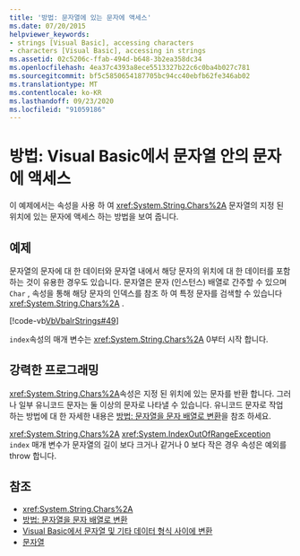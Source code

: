 ```yaml
---
title: '방법: 문자열에 있는 문자에 액세스'
ms.date: 07/20/2015
helpviewer_keywords:
- strings [Visual Basic], accessing characters
- characters [Visual Basic], accessing in strings
ms.assetid: 02c5206c-ffab-494d-b648-3b2ea358dc34
ms.openlocfilehash: 4ea37c4393a8ece5513327b22c6c0ba4b027c781
ms.sourcegitcommit: bf5c5850654187705bc94cc40ebfb62fe346ab02
ms.translationtype: MT
ms.contentlocale: ko-KR
ms.lasthandoff: 09/23/2020
ms.locfileid: "91059186"
---
```

# <a name="how-to-access-characters-in-strings-in-visual-basic"></a>방법: Visual Basic에서 문자열 안의 문자에 액세스

이 예제에서는 속성을 사용 하 여 <xref:System.String.Chars%2A> 문자열의 지정 된 위치에 있는 문자에 액세스 하는 방법을 보여 줍니다.  
  
## <a name="example"></a>예제  

 문자열의 문자에 대 한 데이터와 문자열 내에서 해당 문자의 위치에 대 한 데이터를 포함 하는 것이 유용한 경우도 있습니다. 문자열은 문자 (인스턴스) 배열로 간주할 수 있으며 `Char` , 속성을 통해 해당 문자의 인덱스를 참조 하 여 특정 문자를 검색할 수 있습니다 <xref:System.String.Chars%2A> .  
  
 [!code-vb[VbVbalrStrings#49](~/samples/snippets/visualbasic/VS_Snippets_VBCSharp/VbVbalrStrings/VB/Class2.vb#49)]  
  
 `index`속성의 매개 변수는 <xref:System.String.Chars%2A> 0부터 시작 합니다.  
  
## <a name="robust-programming"></a>강력한 프로그래밍  

 <xref:System.String.Chars%2A>속성은 지정 된 위치에 있는 문자를 반환 합니다. 그러나 일부 유니코드 문자는 둘 이상의 문자로 나타낼 수 있습니다. 유니코드 문자로 작업 하는 방법에 대 한 자세한 내용은 [방법: 문자열을 문자 배열로 변환](how-to-convert-a-string-to-an-array-of-characters.md)을 참조 하세요.  
  
 <xref:System.String.Chars%2A> <xref:System.IndexOutOfRangeException> `index` 매개 변수가 문자열의 길이 보다 크거나 같거나 0 보다 작은 경우 속성은 예외를 throw 합니다.  
  
## <a name="see-also"></a>참조

- <xref:System.String.Chars%2A>
- [방법: 문자열을 문자 배열로 변환](how-to-convert-a-string-to-an-array-of-characters.md)
- [Visual Basic에서 문자열 및 기타 데이터 형식 사이에 변환](converting-between-strings-and-other-data-types.md)
- [문자열](index.md)

